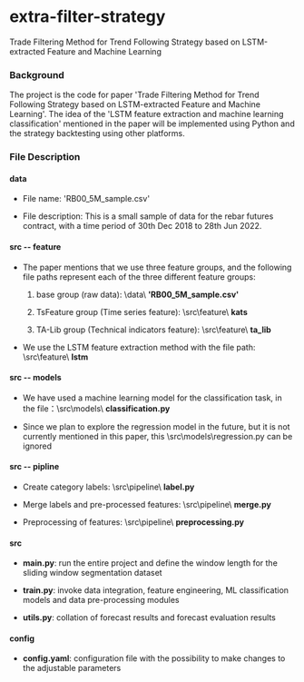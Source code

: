 # extra-filter-strategy
Trade Filtering Method for Trend Following Strategy  based on LSTM-extracted Feature and Machine Learning

### Background
The project is the code for paper 'Trade Filtering Method for Trend Following Strategy based on LSTM-extracted Feature and Machine Learning'.
The idea of the 'LSTM feature extraction and machine learning classification' mentioned in the paper will be implemented using Python and the strategy backtesting using other platforms.

### File Description

#### data

* File name: 'RB00_5M_sample.csv'

* File description: This is a small sample of data for the rebar futures contract, with a time period of 30th Dec 2018 to 28th Jun 2022.
 
#### src -- feature

* The paper mentions that we use three feature groups, and the following file paths represent each of the three different feature groups:

  1. base group (raw data): \data\ **'RB00_5M_sample.csv'**

  2. TsFeature group (Time series feature): \src\feature\ **kats**

  3. TA-Lib group (Technical indicators feature): \src\feature\ **ta_lib**

* We use the LSTM feature extraction method with the file path: \src\feature\ **lstm**

#### src -- models

* We have used a machine learning model for the classification task, in the file：\src\models\ **classification.py**

* Since we plan to explore the regression model in the future, but it is not currently mentioned in this paper, this \src\models\regression.py can be ignored

#### src -- pipline

* Create category labels: \src\pipeline\ **label.py**

* Merge labels and pre-processed features: \src\pipeline\ **merge.py**

* Preprocessing of features: \src\pipeline\ **preprocessing.py**

#### src

* **main.py**: run the entire project and define the window length for the sliding window segmentation dataset

* **train.py**: invoke data integration, feature engineering, ML classification models and data pre-processing modules

* **utils.py**: collation of forecast results and forecast evaluation results

#### config

* **config.yaml**: configuration file with the possibility to make changes to the adjustable parameters
















